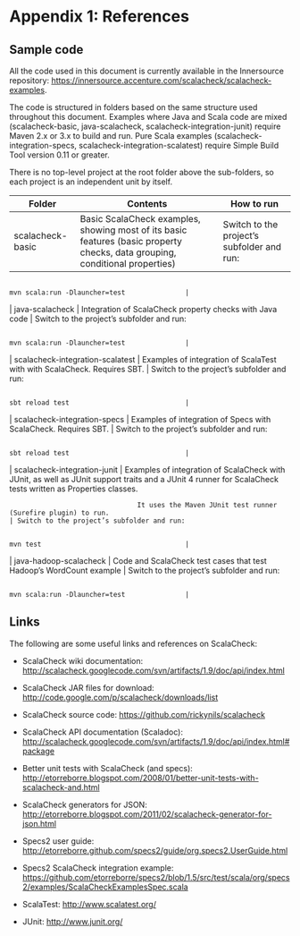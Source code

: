 Appendix 1: References
======================

<span id="_Toc308702091" class="anchor"><span id="_Toc188339650" class="anchor"></span></span>Sample code
---------------------------------------------------------------------------------------------------------

All the code used in this document is currently available in the Innersource repository: <https://innersource.accenture.com/scalacheck/scalacheck-examples>.

The code is structured in folders based on the same structure used throughout this document. Examples where Java and Scala code are mixed (scalacheck-basic, java-scalacheck, scalacheck-integration-junit) require Maven 2.x or 3.x to build and run. Pure Scala examples (scalacheck-integration-specs, scalacheck-integration-scalatest) require Simple Build Tool version 0.11 or greater.

There is no top-level project at the root folder above the sub-folders, so each project is an independent unit by itself.

| Folder                           | Contents                                                                                                                                                   | How to run                                 |
|----------------------------------|------------------------------------------------------------------------------------------------------------------------------------------------------------|--------------------------------------------|
| scalacheck-basic                 | Basic ScalaCheck examples, showing most of its basic features (basic property checks, data grouping, conditional properties)                               | Switch to the project’s subfolder and run: 
                                                                                                                                                                                                                                             
                                                                                                                                                                                                 mvn scala:run -Dlauncher=test               |
| java-scalacheck                  | Integration of ScalaCheck property checks with Java code                                                                                                   | Switch to the project’s subfolder and run: 
                                                                                                                                                                                                                                             
                                                                                                                                                                                                 mvn scala:run -Dlauncher=test               |
| scalacheck-integration-scalatest | Examples of integration of ScalaTest with with ScalaCheck. Requires SBT.                                                                                   | Switch to the project’s subfolder and run: 
                                                                                                                                                                                                                                             
                                                                                                                                                                                                 sbt reload test                             |
| scalacheck-integration-specs     | Examples of integration of Specs with ScalaCheck. Requires SBT.                                                                                            | Switch to the project’s subfolder and run: 
                                                                                                                                                                                                                                             
                                                                                                                                                                                                 sbt reload test                             |
| scalacheck-integration-junit     | Examples of integration of ScalaCheck with JUnit, as well as JUnit support traits and a JUnit 4 runner for ScalaCheck tests written as Properties classes. 
                                                                                                                                                                                                
                                    It uses the Maven JUnit test runner (Surefire plugin) to run.                                                                                               | Switch to the project’s subfolder and run: 
                                                                                                                                                                                                                                             
                                                                                                                                                                                                 mvn test                                    |
| java-hadoop-scalacheck           | Code and ScalaCheck test cases that test Hadoop’s WordCount example                                                                                        | Switch to the project’s subfolder and run: 
                                                                                                                                                                                                                                             
                                                                                                                                                                                                 mvn scala:run -Dlauncher=test               |

<span id="_Toc308702092" class="anchor"><span id="_Toc188339651" class="anchor"></span></span>Links
---------------------------------------------------------------------------------------------------

The following are some useful links and references on ScalaCheck:

-   ScalaCheck wiki documentation: <http://scalacheck.googlecode.com/svn/artifacts/1.9/doc/api/index.html>

-   ScalaCheck JAR files for download: <http://code.google.com/p/scalacheck/downloads/list>

-   ScalaCheck source code: <https://github.com/rickynils/scalacheck>

-   ScalaCheck API documentation (Scaladoc): <http://scalacheck.googlecode.com/svn/artifacts/1.9/doc/api/index.html#package>

-   Better unit tests with ScalaCheck (and specs): <http://etorreborre.blogspot.com/2008/01/better-unit-tests-with-scalacheck-and.html>

-   ScalaCheck generators for JSON: <http://etorreborre.blogspot.com/2011/02/scalacheck-generator-for-json.html>

-   Specs2 user guide: <http://etorreborre.github.com/specs2/guide/org.specs2.UserGuide.html>

-   Specs2 ScalaCheck integration example: <https://github.com/etorreborre/specs2/blob/1.5/src/test/scala/org/specs2/examples/ScalaCheckExamplesSpec.scala>

-   ScalaTest: <http://www.scalatest.org/>

-   JUnit: <http://www.junit.org/>